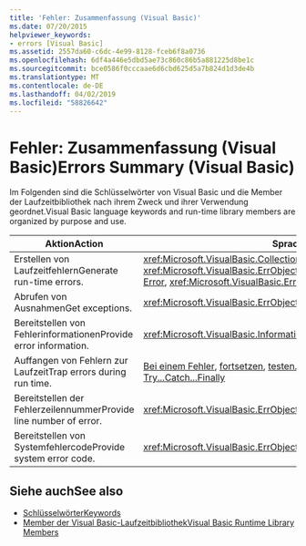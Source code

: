 ```yaml
---
title: 'Fehler: Zusammenfassung (Visual Basic)'
ms.date: 07/20/2015
helpviewer_keywords:
- errors [Visual Basic]
ms.assetid: 2557da60-c6dc-4e99-8128-fceb6f8a0736
ms.openlocfilehash: 6df4a446e5dbd5ae73c860c86b5a881225d8be1c
ms.sourcegitcommit: bce0586f0cccaae6d6cbd625d5a7b824d1d3de4b
ms.translationtype: MT
ms.contentlocale: de-DE
ms.lasthandoff: 04/02/2019
ms.locfileid: "58826642"
---
```

# <a name="errors-summary-visual-basic"></a><span data-ttu-id="488e5-102">Fehler: Zusammenfassung (Visual Basic)</span><span class="sxs-lookup"><span data-stu-id="488e5-102">Errors Summary (Visual Basic)</span></span>
<span data-ttu-id="488e5-103">Im Folgenden sind die Schlüsselwörter von Visual Basic und die Member der Laufzeitbibliothek nach ihrem Zweck und ihrer Verwendung geordnet.</span><span class="sxs-lookup"><span data-stu-id="488e5-103">Visual Basic language keywords and run-time library members are organized by purpose and use.</span></span>  
  
|<span data-ttu-id="488e5-104">Aktion</span><span class="sxs-lookup"><span data-stu-id="488e5-104">Action</span></span>|<span data-ttu-id="488e5-105">Sprachelement</span><span class="sxs-lookup"><span data-stu-id="488e5-105">Language element</span></span>|  
|------------|----------------------|  
|<span data-ttu-id="488e5-106">Erstellen von Laufzeitfehlern</span><span class="sxs-lookup"><span data-stu-id="488e5-106">Generate run-time errors.</span></span>|<span data-ttu-id="488e5-107"><xref:Microsoft.VisualBasic.Collection.Clear%2A>, [Error](../../../visual-basic/language-reference/statements/error-statement.md), <xref:Microsoft.VisualBasic.ErrObject.Raise%2A></span><span class="sxs-lookup"><span data-stu-id="488e5-107"><xref:Microsoft.VisualBasic.Collection.Clear%2A>, [Error](../../../visual-basic/language-reference/statements/error-statement.md), <xref:Microsoft.VisualBasic.ErrObject.Raise%2A></span></span>|  
|<span data-ttu-id="488e5-108">Abrufen von Ausnahmen</span><span class="sxs-lookup"><span data-stu-id="488e5-108">Get exceptions.</span></span>|<xref:Microsoft.VisualBasic.ErrObject.GetException%2A>|  
|<span data-ttu-id="488e5-109">Bereitstellen von Fehlerinformationen</span><span class="sxs-lookup"><span data-stu-id="488e5-109">Provide error information.</span></span>|<xref:Microsoft.VisualBasic.Information.Err%2A>|  
|<span data-ttu-id="488e5-110">Auffangen von Fehlern zur Laufzeit</span><span class="sxs-lookup"><span data-stu-id="488e5-110">Trap errors during run time.</span></span>|<span data-ttu-id="488e5-111">[Bei einem Fehler](../../../visual-basic/language-reference/statements/on-error-statement.md), [fortsetzen](../../../visual-basic/language-reference/statements/resume-statement.md), [testen... Catch... Zum Schluss](../../../visual-basic/language-reference/statements/try-catch-finally-statement.md)</span><span class="sxs-lookup"><span data-stu-id="488e5-111">[On Error](../../../visual-basic/language-reference/statements/on-error-statement.md), [Resume](../../../visual-basic/language-reference/statements/resume-statement.md), [Try...Catch...Finally](../../../visual-basic/language-reference/statements/try-catch-finally-statement.md)</span></span>|  
|<span data-ttu-id="488e5-112">Bereitstellen der Fehlerzeilennummer</span><span class="sxs-lookup"><span data-stu-id="488e5-112">Provide line number of error.</span></span>|<xref:Microsoft.VisualBasic.ErrObject.Erl%2A>|  
|<span data-ttu-id="488e5-113">Bereitstellen von Systemfehlercode</span><span class="sxs-lookup"><span data-stu-id="488e5-113">Provide system error code.</span></span>|<xref:Microsoft.VisualBasic.ErrObject.LastDllError%2A>|  
  
## <a name="see-also"></a><span data-ttu-id="488e5-114">Siehe auch</span><span class="sxs-lookup"><span data-stu-id="488e5-114">See also</span></span>

- [<span data-ttu-id="488e5-115">Schlüsselwörter</span><span class="sxs-lookup"><span data-stu-id="488e5-115">Keywords</span></span>](../../../visual-basic/language-reference/keywords/index.md)
- [<span data-ttu-id="488e5-116">Member der Visual Basic-Laufzeitbibliothek</span><span class="sxs-lookup"><span data-stu-id="488e5-116">Visual Basic Runtime Library Members</span></span>](../../../visual-basic/language-reference/runtime-library-members.md)
